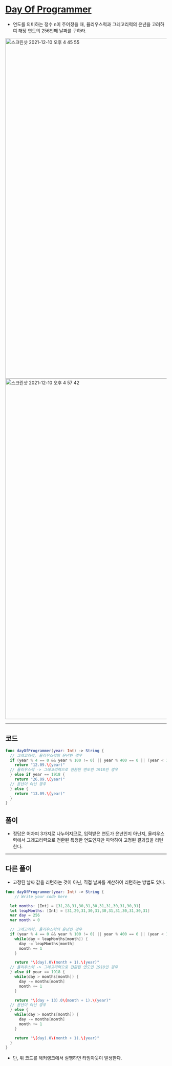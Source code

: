 # [Day Of Programmer](https://www.hackerrank.com/challenges/day-of-the-programmer/problem?isFullScreen=true&h_r=next-challenge&h_v=zen)
- 연도를 의미하는 정수 n이 주어졌을 때, 율리우스력과 그레고리력의 윤년을 고려하여 해당 연도의 256번째 날짜를 구하라.

<img width="1064" alt="스크린샷 2021-12-10 오후 4 45 55" src="https://user-images.githubusercontent.com/59811450/145536558-0b49a8e8-170f-433f-adae-b140486595a7.png">
<img width="1064" alt="스크린샷 2021-12-10 오후 4 57 42" src="https://user-images.githubusercontent.com/59811450/145538050-9aea8880-fcd6-4dea-856b-a3b6baf6f7fc.png">

***

## 코드

```swift
func dayOfProgrammer(year: Int) -> String {
  // 그레고리력, 율리우스력의 윤년인 경우
  if (year % 4 == 0 && year % 100 != 0) || year % 400 == 0 || (year < 1918 && year % 4 == 0) {
    return "12.09.\(year)"
  // 율리우스력 -> 그레고리력으로 전환된 연도인 1918인 경우
  } else if year == 1918 {
    return "26.09.\(year)"
  // 윤년이 아닌 경우
  } else {
    return "13.09.\(year)"
  }
}
```

## 풀이
- 정답은 어차피 3가지로 나누어지므로, 입력받은 연도가 윤년인지 아닌지, 율리우스력에서 그레고리력으로 전환된 특정한 연도인지만 파악하여 고정된 결과값을 리턴한다.

***

## 다른 풀이
- 고정된 날짜 값을 리턴하는 것이 아닌, 직접 날짜를 계산하여 리턴하는 방법도 있다.

```swift
func dayOfProgrammer(year: Int) -> String {
    // Write your code here

  let months: [Int] = [31,28,31,30,31,30,31,31,30,31,30,31]
  let leapMonths: [Int] = [31,29,31,30,31,30,31,31,30,31,30,31]
  var day = 256
  var month = 0

  // 그레고리력, 율리우스력의 윤년인 경우
  if (year % 4 == 0 && year % 100 != 0) || year % 400 == 0 || (year < 1918 && year % 4 == 0) {
    while(day > leapMonths[month]) {
      day -= leapMonths[month]
      month += 1
    }

    return "\(day).0\(month + 1).\(year)"
  // 율리우스력 -> 그레고리력으로 전환된 연도인 1918인 경우
  } else if year == 1918 {
    while(day > months[month]) {
      day -= months[month]
      month += 1
    }

    return "\(day + 13).0\(month + 1).\(year)"
  // 윤년이 아닌 경우
  } else {
    while(day > months[month]) {
      day -= months[month]
      month += 1
    }

    return "\(day).0\(month + 1).\(year)"
  }
}
```

- 단, 위 코드를 해커랭크에서 실행하면 타임아웃이 발생한다.
